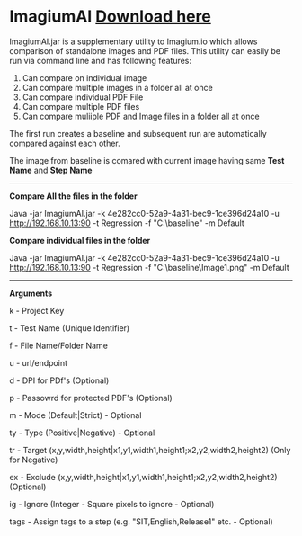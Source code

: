 # ImagiumAI  [Download here](https://github.com/blobai/ImagiumAI/releases/download/1.26/ImagiumAI.jar)

ImagiumAI.jar is a supplementary utility to Imagium.io which allows comparison of standalone images and PDF files.
This utility can easily be run via command line and has following features:
1. Can compare on individual image 
2. Can compare multiple images in a folder all at once
3. Can compare individual PDF File
4. Can compare multiple PDF files
5. Can compare muliiple PDF and Image files in a folder all at once



The first run creates a baseline and subsequent run are automatically compared against each other.

The image from baseline is comared with current image having same **Test Name** and **Step Name**

---------------------------------------------------------------

**Compare All the files in the folder**

Java -jar ImagiumAI.jar -k 4e282cc0-52a9-4a31-bec9-1ce396d24a10 -u http://192.168.10.13:90   -t Regression -f "C:\baseline" -m Default


**Compare individual files in the folder**

Java -jar ImagiumAI.jar -k 4e282cc0-52a9-4a31-bec9-1ce396d24a10 -u http://192.168.10.13:90   -t Regression -f "C:\baseline\Image1.png" -m Default

---------------------------------------------------------------

**Arguments**

k - Project Key

t - Test Name (Unique Identifier)

f - File Name/Folder Name

u - url/endpoint

d - DPI for PDf's (Optional)

p - Passowrd for protected PDF's (Optional)

m - Mode (Default|Strict) - Optional

ty - Type (Positive|Negative) - Optional

tr - Target (x,y,width,height|x1,y1,width1,height1;x2,y2,width2,height2)   (Only for Negative)

ex - Exclude (x,y,width,height|x1,y1,width1,height1;x2,y2,width2,height2)  (Optional)

ig - Ignore (Integer - Square pixels to ignore - Optional)

tags - Assign tags to a step (e.g. "SIT,English,Release1" etc. - Optional)

